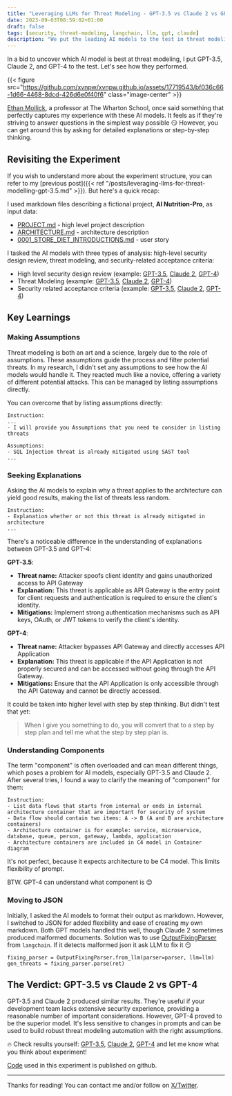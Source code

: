 ```yaml
---
title: "Leveraging LLMs for Threat Modeling - GPT-3.5 vs Claude 2 vs GPT-4"
date: 2023-09-03T08:59:02+01:00
draft: false
tags: [security, threat-modeling, langchain, llm, gpt, claude]
description: "We put the leading AI models to the test in threat modeling. Let's dive into the results and see which one comes out on top."
---
```


In a bid to uncover which AI model is best at threat modeling, I put GPT-3.5, Claude 2, and GPT-4 to the test. Let's see how they performed.

{{< figure src="https://github.com/xvnpw/xvnpw.github.io/assets/17719543/bf036c66-1d66-4468-8dcd-426d6e0f40f6" class="image-center" >}}

[Ethan Mollick](https://twitter.com/emollick), a professor at The Wharton School, once said something that perfectly captures my experience with these AI models. It feels as if they're striving to answer questions in the simplest way possible 😏 However, you can get around this by asking for detailed explanations or step-by-step thinking.

## Revisiting the Experiment

If you wish to understand more about the experiment structure, you can refer to my [previous post]({{< ref "/posts/leveraging-llms-for-threat-modelling-gpt-3.5.md" >}}). But here's a quick recap:

I used markdown files describing a fictional project, **AI Nutrition-Pro**, as input data:
- [PROJECT.md](https://github.com/xvnpw/ai-nutrition-pro-design-gpt3.5/blob/main/PROJECT.md) - high level project description
- [ARCHITECTURE.md](https://github.com/xvnpw/ai-nutrition-pro-design-gpt3.5/blob/main/ARCHITECTURE.md) - architecture description
- [0001_STORE_DIET_INTRODUCTIONS.md](https://github.com/xvnpw/ai-nutrition-pro-design-gpt3.5/blob/main/user-stories/0001_STORE_DIET_INTRODUCTIONS.md) - user story

I tasked the AI models with three types of analysis: high-level security design review, threat modeling, and security-related acceptance criteria:
- High level security design review (example: [GPT-3.5](https://github.com/xvnpw/ai-nutrition-pro-design-gpt3.5/blob/main/PROJECT_SECURITY.md), [Claude 2](https://github.com/xvnpw/ai-nutrition-pro-design-claude2/blob/main/PROJECT_SECURITY.md), [GPT-4](https://github.com/xvnpw/ai-nutrition-pro-design-gpt4/blob/main/PROJECT_SECURITY.md))
- Threat Modeling (example: [GPT-3.5](https://github.com/xvnpw/ai-nutrition-pro-design-gpt3.5/blob/main/ARCHITECTURE_SECURITY.md), [Claude 2](https://github.com/xvnpw/ai-nutrition-pro-design-claude2/blob/main/ARCHITECTURE_SECURITY.md), [GPT-4](https://github.com/xvnpw/ai-nutrition-pro-design-gpt4/blob/main/ARCHITECTURE_SECURITY.md))
- Security related acceptance criteria (example: [GPT-3.5](https://github.com/xvnpw/ai-nutrition-pro-design-gpt3.5/blob/main/user-stories/0001_STORE_DIET_INTRODUCTIONS_SECURITY.md), [Claude 2](https://github.com/xvnpw/ai-nutrition-pro-design-claude2/blob/main/user-stories/0001_STORE_DIET_INTRODUCTIONS_SECURITY.md), [GPT-4](https://github.com/xvnpw/ai-nutrition-pro-design-gpt4/blob/main/user-stories/0001_STORE_DIET_INTRODUCTIONS_SECURITY.md))

## Key Learnings

### Making Assumptions

Threat modeling is both an art and a science, largely due to the role of assumptions. These assumptions guide the process and filter potential threats. In my research, I didn't set any assumptions to see how the AI models would handle it. They reacted much like a novice, offering a variety of different potential attacks. This can be managed by listing assumptions directly. 

You can overcome that by listing assumptions directly:
```
Instruction:
...
- I will provide you Assumptions that you need to consider in listing threats

Assumptions:
- SQL Injection threat is already mitigated using SAST tool
...
```

### Seeking Explanations

Asking the AI models to explain why a threat applies to the architecture can yield good results, making the list of threats less random.

```
Instruction:
- Explanation whether or not this threat is already mitigated in architecture
...
```

There's a noticeable difference in the understanding of explanations between GPT-3.5 and GPT-4:

**GPT-3.5**:
- **Threat name:** Attacker spoofs client identity and gains unauthorized access to API Gateway
- **Explanation:** This threat is applicable as API Gateway is the entry point for client requests and authentication is required to ensure the client's identity.
- **Mitigations:** Implement strong authentication mechanisms such as API keys, OAuth, or JWT tokens to verify the client's identity.

**GPT-4**:
- **Threat name:** Attacker bypasses API Gateway and directly accesses API Application
- **Explanation:** This threat is applicable if the API Application is not properly secured and can be accessed without going through the API Gateway.
- **Mitigations:** Ensure that the API Application is only accessible through the API Gateway and cannot be directly accessed.

It could be taken into higher level with step by step thinking. But didn't test that yet:
> When I give you something to do, you will convert that to a step by step plan and tell me what the step by step plan is.

### Understanding Components

The term "component" is often overloaded and can mean different things, which poses a problem for AI models, especially GPT-3.5 and Claude 2. After several tries, I found a way to clarify the meaning of "component" for them:

```
Instruction:
- List data flows that starts from internal or ends in internal architecture container that are important for security of system
- Data flow should contain two items: A -> B (A and B are architecture containers)
- Architecture container is for example: service, microservice, database, queue, person, gateway, lambda, application
- Architecture containers are included in C4 model in Container diagram
```

It's not perfect, because it expects architecture to be C4 model. This limits flexibility of prompt. 

BTW. GPT-4 can understand what component is 😊 

### Moving to JSON

Initially, I asked the AI models to format their output as markdown. However, I switched to JSON for added flexibility and ease of creating my own markdown. Both GPT models handled this well, though Claude 2 sometimes produced malformed documents. Solution was to use [OutputFixingParser](https://python.langchain.com/docs/modules/model_io/output_parsers/output_fixing_parser) from `langchain`. If it detects malformed json it ask LLM to fix it 😏

```
fixing_parser = OutputFixingParser.from_llm(parser=parser, llm=llm)
gen_threats = fixing_parser.parse(ret)
```

## The Verdict: GPT-3.5 vs Claude 2 vs GPT-4

GPT-3.5 and Claude 2 produced similar results. They're useful if your development team lacks extensive security experience, providing a reasonable number of important considerations. However, GPT-4 proved to be the superior model. It's less sensitive to changes in prompts and can be used to build robust threat modeling automation with the right assumptions.

🔥 Check results yourself: [GPT-3.5](https://github.com/xvnpw/ai-nutrition-pro-design-gpt3.5/blob/main/ARCHITECTURE_SECURITY.md), [Claude 2](https://github.com/xvnpw/ai-nutrition-pro-design-claude2/blob/main/ARCHITECTURE_SECURITY.md), [GPT-4](https://github.com/xvnpw/ai-nutrition-pro-design-gpt4/blob/main/ARCHITECTURE_SECURITY.md) and let me know what you think about experiment!

[Code](https://github.com/xvnpw/ai-threat-modeling-action) used in this experiment is published on github.

---

Thanks for reading! You can contact me and/or follow on [X/Twitter](https://twitter.com/xvnpw).
